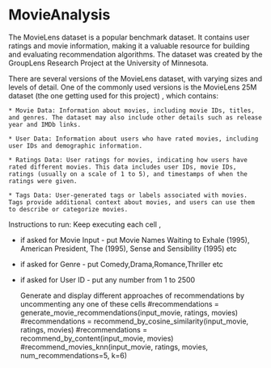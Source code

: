 # MovieAnalysis
The MovieLens dataset is a popular benchmark dataset. It contains user ratings and movie information, making it a valuable resource for building and evaluating recommendation algorithms. The dataset was created by the GroupLens Research Project at the University of Minnesota.

There are several versions of the MovieLens dataset, with varying sizes and levels of detail. One of the commonly used versions is the MovieLens 25M dataset (the one getting used for this project) , which contains:

    * Movie Data: Information about movies, including movie IDs, titles, and genres. The dataset may also include other details such as release year and IMDb links.

    * User Data: Information about users who have rated movies, including user IDs and demographic information.

    * Ratings Data: User ratings for movies, indicating how users have rated different movies. This data includes user IDs, movie IDs, ratings (usually on a scale of 1 to 5), and timestamps of when the ratings were given.

    * Tags Data: User-generated tags or labels associated with movies. Tags provide additional context about movies, and users can use them to describe or categorize movies.


Instructions to run:
Keep executing each cell , 
* if asked for Movie Input - put Movie Names  Waiting to Exhale (1995), American President, The (1995), Sense and Sensibility (1995) etc
* if asked for Genre - put Comedy,Drama,Romance,Thriller etc
* if asked for User ID - put any number from 1 to 2500

   Generate and display different approaches of recommendations by uncommenting  any one of these cells
#recommendations = generate_movie_recommendations(input_movie, ratings, movies)
#recommendations = recommend_by_cosine_similarity(input_movie, ratings, movies)
#recommendations = recommend_by_content(input_movie, movies)
#recommend_movies_knn(input_movie, ratings, movies, num_recommendations=5, k=6)

   
